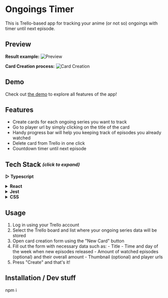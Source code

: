  # Ongoings Timer
This is Trello-based app for tracking your anime (or not so) ongoings with timer until next episode.

## Preview

**Result example:**
![Preview](https://github.com/stinger222/ongoings-timer/assets/39219491/a25edcbd-165e-44b4-a506-b7bf8458f08c)

**Card Creation process:**
![Card Creation](https://github.com/stinger222/ongoings-timer/assets/39219491/1f9e3a89-0700-4c9c-9e29-9dc2e6f3d2de)

## Demo
Check out [the demo](https://stinger222.github.io/ongoings-timer) to explore all features of the app!

## Features
  - Create cards for each ongoing series you want to track
  - Go to player url by simply clicking on the title of the card
  - Handy progress bar will help you keeping track of episodes you already watched 
  - Delete card from Trello in one click
  - Countdown timer until next episode

## Tech Stack <i><sub><sup>(click to expand)</sup></sub></i>
 <b>▷ Typescript</b>
 
 <details>
   <summary><b>React</b></summary>
  
   - Redux & Redux Toolkit
     > For global state management and data fetching
   - Formik
     > To create card creation form with necessary logic such as validation and form state management
   - React Router Dom
     > For dynamic routing and navigation in the app 
</details>

 <details>
   <summary><b>Jest</b></summary>
  
   - (❌ NOT YET) Unit testing 
   - (❌ NOT YET) A to B testing
</details>

 <details>
   <summary><b>CSS</b></summary>

   - React Spring
     > Used to create mount animation for cards
   - React transition group
     > To animate navigation in dropdown menu
   - CSS Modules
     > For general components styling
</details>

## Usage
  1. Log in using your Trello account
  2. Select the Trello board and list where your ongoing series data will be stored
  3. Open card creation form  using the "New Card" button
  4. Fill out the form with necessary data such as: 
    - Title
    - Time and day of the week when new episodes released
    - Amount of watched episodes (optional) and their overall amount
    - Thumbnail (optional) and player urls 
  5. Press "Create" and that's it!

## Installation / Dev stuff
npm i
